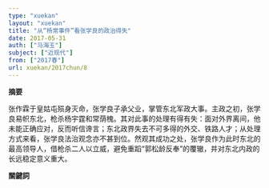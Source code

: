 ```yaml
---
type: "xuekan"
layout: "xuekan"
title: "从“杨常事件”看张学良的政治得失"
date: 2017-05-31
auth: ["马海玉"]
subject: ["近现代"]
from: ["2017春"]
url: xuekan/2017chun/8
---
```


**摘要**

张作霖于皇姑屯殒身灭命，张学良子承父业，掌管东北军政大事。主政之初，张学良易帜东北，枪杀杨宇霆和常荫槐。其对此事的处理有得有失：面对外界离间，他未能正确应对，反而听信谗言；东北政界失去不可多得的外交、铁路人才；从处理方式来看，张学良法治观念亦不甚到位。然观其成功之处，张学良作为此时东北的最高领导人，借枪杀二人以立威，避免重蹈“郭松龄反奉”的覆辙，并对东北内政的长远稳定意义重大。

**關鍵詞**

